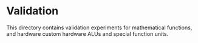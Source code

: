 # Validation

This directory contains validation experiments for mathematical functions, and hardware custom hardware ALUs and special function units.
